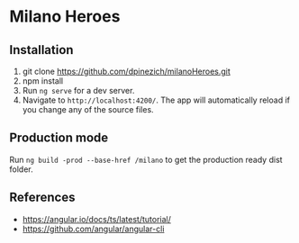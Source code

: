 # Milano Heroes

## Installation
1. git clone https://github.com/dpinezich/milanoHeroes.git
2. npm install
3. Run `ng serve` for a dev server. 
4. Navigate to `http://localhost:4200/`. The app will automatically reload if you change any of the source files.

## Production mode

Run `ng build -prod --base-href /milano` to get the production ready dist folder.

## References
* https://angular.io/docs/ts/latest/tutorial/
* https://github.com/angular/angular-cli
